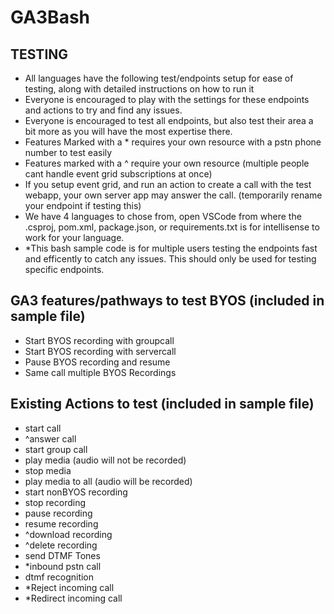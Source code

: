 # GA3Bash

## TESTING
- All languages have the following test/endpoints setup for ease of testing, along with detailed instructions on how to run it
- Everyone is encouraged to play with the settings for these endpoints and actions to try and find any issues. 
- Everyone is encouraged to test all endpoints, but also test their area a bit more as you will have the most expertise there. 
- Features Marked with a * requires your own resource with a pstn phone number to test easily
- Features marked with a ^ require your own resource (multiple people cant handle event grid subscriptions at once)
- If you setup event grid, and run an action to create a call with the test webapp, your own server app may answer the call. (temporarily rename your endpoint if testing this)
- We have 4 languages to chose from, open VSCode from where the .csproj, pom.xml, package.json, or requirements.txt is for intellisense to work for your language. 
- *This bash sample code is for multiple users testing the endpoints  fast and efficently to catch any issues. This should only be used for testing specific endpoints.


## GA3 features/pathways to test BYOS (included in sample file)
- Start BYOS recording with groupcall
- Start BYOS recording with servercall
- Pause BYOS recording and resume
- Same call multiple BYOS Recordings

## Existing Actions to test (included in sample file)
- start call
- ^answer call 
- start group call
- play media (audio will not be recorded)
- stop media
- play media to all (audio will be recorded)
- start nonBYOS recording
- stop recording
- pause recording
- resume recording
- ^download recording
- ^delete recording
- send DTMF Tones
- *inbound pstn call
- dtmf recognition
- *Reject incoming call
- *Redirect incoming call